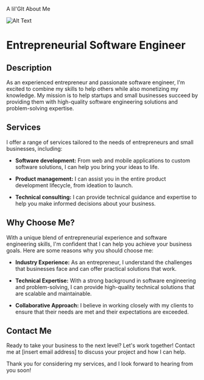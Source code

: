 
A lil'GIt About Me


![Alt Text]([image_url](https://www.milestechnologies.com/wp-content/uploads/shutterstock_1392677963.jpg))


# Entrepreneurial Software Engineer

## Description

As an experienced entrepreneur and passionate software engineer, I'm excited to combine my skills to help others while also monetizing my knowledge. My mission is to help startups and small businesses succeed by providing them with high-quality software engineering solutions and problem-solving expertise.

## Services

I offer a range of services tailored to the needs of entrepreneurs and small businesses, including:

- **Software development:** From web and mobile applications to custom software solutions, I can help you bring your ideas to life.

- **Product management:** I can assist you in the entire product development lifecycle, from ideation to launch.

- **Technical consulting:** I can provide technical guidance and expertise to help you make informed decisions about your business.

## Why Choose Me?

With a unique blend of entrepreneurial experience and software engineering skills, I'm confident that I can help you achieve your business goals. Here are some reasons why you should choose me:

- **Industry Experience:** As an entrepreneur, I understand the challenges that businesses face and can offer practical solutions that work.

- **Technical Expertise:** With a strong background in software engineering and problem-solving, I can provide high-quality technical solutions that are scalable and maintainable.

- **Collaborative Approach:** I believe in working closely with my clients to ensure that their needs are met and their expectations are exceeded.

## Contact Me

Ready to take your business to the next level? Let's work together! Contact me at [insert email address] to discuss your project and how I can help.

Thank you for considering my services, and I look forward to hearing from you soon!

